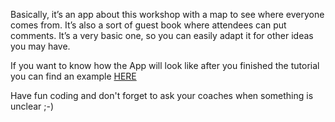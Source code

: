 Basically, it’s an app about this workshop with a map to see where everyone comes from. It’s also a sort of guest book where attendees can put comments. It’s a very basic one, so you can easily adapt it for other ideas you may have.

If you want to know how the App will look like after you finished the tutorial you can find an example [HERE](http://bit.ly/RGBeurucamp)

Have fun coding and don't forget to ask your coaches when something is unclear ;-)